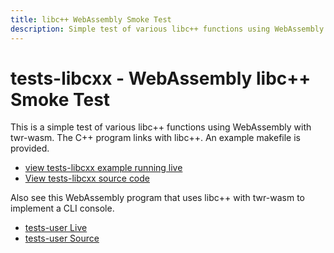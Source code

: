 ```yaml
---
title: libc++ WebAssembly Smoke Test
description: Simple test of various libc++ functions using WebAssembly with twr-wasm
---
```


# tests-libcxx - WebAssembly libc++ Smoke Test
This is a simple test of various libc++ functions using WebAssembly with twr-wasm.  The C++ program links with libc++. An example makefile is provided.

- [view tests-libcxx example running live](/examples/dist/tests-libcxx/index.html)
- [View tests-libcxx source code](https://github.com/twiddlingbits/twr-wasm/tree/main/examples/tests-libcxx)

Also see this WebAssembly program that uses libc++ with twr-wasm to implement a CLI console.

- [tests-user Live](/examples/dist/tests-user/index.html)
- [tests-user Source](https://github.com/twiddlingbits/twr-wasm/tree/main/examples/tests-user)


 